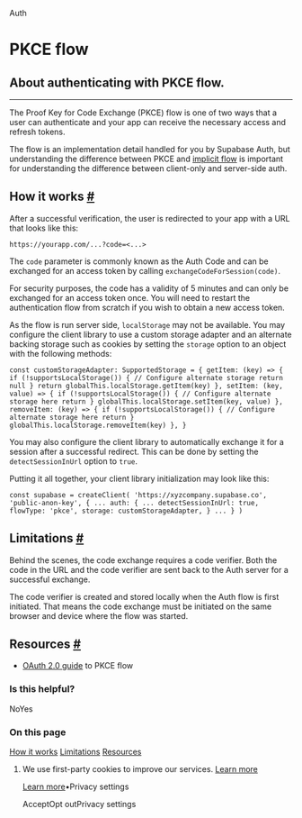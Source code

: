 Auth

# PKCE flow

## About authenticating with PKCE flow.

* * *

The Proof Key for Code Exchange (PKCE) flow is one of two ways that a user can authenticate and your app can receive the necessary access and refresh tokens.

The flow is an implementation detail handled for you by Supabase Auth, but understanding the difference between PKCE and [implicit flow](https://supabase.com/docs/guides/auth/sessions/implicit-flow) is important for understanding the difference between client-only and server-side auth.

## How it works [\#](https://supabase.com/docs/guides/auth/sessions/pkce-flow\#how-it-works)

After a successful verification, the user is redirected to your app with a URL that looks like this:

`
https://yourapp.com/...?code=<...>
`

The `code` parameter is commonly known as the Auth Code and can be exchanged for an access token by calling `exchangeCodeForSession(code)`.

For security purposes, the code has a validity of 5 minutes and can only be exchanged for an access token once. You will need to restart the authentication flow from scratch if you wish to obtain a new access token.

As the flow is run server side, `localStorage` may not be available. You may configure the client library to use a custom storage adapter and an alternate backing storage such as cookies by setting the `storage` option to an object with the following methods:

`
const customStorageAdapter: SupportedStorage = {
    getItem: (key) => {
    if (!supportsLocalStorage()) {
        // Configure alternate storage
        return null
    }
    return globalThis.localStorage.getItem(key)
    },
    setItem: (key, value) => {
    if (!supportsLocalStorage()) {
        // Configure alternate storage here
        return
    }
    globalThis.localStorage.setItem(key, value)
    },
    removeItem: (key) => {
    if (!supportsLocalStorage()) {
        // Configure alternate storage here
        return
    }
    globalThis.localStorage.removeItem(key)
    },
}
`

You may also configure the client library to automatically exchange it for a session after a successful redirect. This can be done by setting the `detectSessionInUrl` option to `true`.

Putting it all together, your client library initialization may look like this:

`
const supabase = createClient(
        'https://xyzcompany.supabase.co',
        'public-anon-key',
        {
        ...
        auth: {
            ...
            detectSessionInUrl: true,
            flowType: 'pkce',
            storage: customStorageAdapter,
        }
        ...
        }
)
`

## Limitations [\#](https://supabase.com/docs/guides/auth/sessions/pkce-flow\#limitations)

Behind the scenes, the code exchange requires a code verifier. Both the code in the URL and the code verifier are sent back to the Auth server for a successful exchange.

The code verifier is created and stored locally when the Auth flow is first initiated. That means the code exchange must be initiated on the same browser and device where the flow was started.

## Resources [\#](https://supabase.com/docs/guides/auth/sessions/pkce-flow\#resources)

- [OAuth 2.0 guide](https://oauth.net/2/pkce/) to PKCE flow

### Is this helpful?

NoYes

### On this page

[How it works](https://supabase.com/docs/guides/auth/sessions/pkce-flow#how-it-works) [Limitations](https://supabase.com/docs/guides/auth/sessions/pkce-flow#limitations) [Resources](https://supabase.com/docs/guides/auth/sessions/pkce-flow#resources)

1. We use first-party cookies to improve our services. [Learn more](https://supabase.com/privacy#8-cookies-and-similar-technologies-used-on-our-european-services)



   [Learn more](https://supabase.com/privacy#8-cookies-and-similar-technologies-used-on-our-european-services)•Privacy settings





   AcceptOpt outPrivacy settings